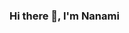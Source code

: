 ### Hi there 👋, I'm Nanami

<!--
**Asrori87/Asrori87** is a ✨ _special_ ✨ repository because its `README.md` (this file) appears on your GitHub profile.
-->

